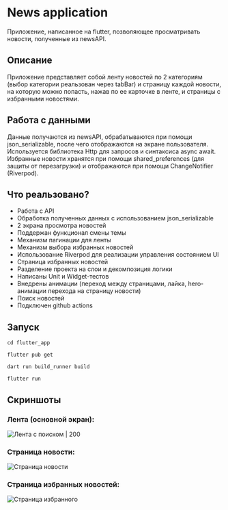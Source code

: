 # News application

Приложение, написанное на flutter, позволяющее просматривать новости, полученные из newsAPI.

## Описание

Приложение представляет собой ленту новостей по 2 категориям (выбор категории реальзован через tabBar) и страницу каждой новости, на которую можно попасть, нажав по ее карточке в ленте, и страницы с избранными новостями.

## Работа с данными

Данные получаются из newsAPI, обрабатываются при помощи json_serializable, после чего отображаются на экране пользователя. Используется библиотека Http для запросов и синтаксиса async await.
Избранные новости хранятся при помощи shared_preferences (для защиты от перезагрузки) и отображаются при помощи ChangeNotifier (Riverpod).


## Что реальзовано?

- Работа с API
- Обработка полученных данных с использованием json_serializable
- 2 экрана просмотра новостей
- Поддержан функционал смены темы
- Механизм пагинации для ленты
- Механизм выбора избранных новостей
- Использование Riverpod для реализации управления состоянием UI
- Страница избранных новостей
- Разделение проекта на слои и декомпозиция логики
- Написаны Unit и Widget-тестов
- Внедрены анимации (переход между страницами, лайка, hero-анимации перехода на страницу новости)
- Поиск новостей
- Подключен github actions

## Запуск

```terminal
cd flutter_app
```

```terminal
flutter pub get
```

```terminal
dart run build_runner build 
```

```terminal
flutter run
```

## Скриншоты

### Лента (основной экран):

![Лента с поиском | 200](https://github.com/ArsPro13/flutter-hw-1/blob/main/screenshots/main.png)

### Страница новости:

![Страница новости](https://github.com/ArsPro13/flutter-hw-1/blob/main/screenshots/article.png)

### Страница избранных новостей:

![Страница избранного](https://github.com/ArsPro13/flutter-hw-1/blob/main/screenshots/liked.png)

